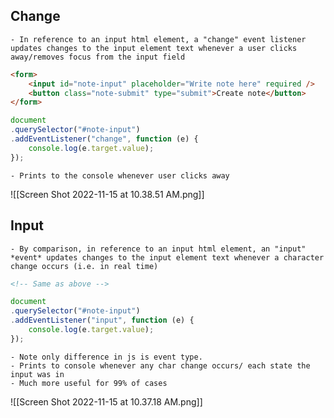 ## Change
	- In reference to an input html element, a "change" event listener updates changes to the input element text whenever a user clicks away/removes focus from the input field
```html
<form>
	<input id="note-input" placeholder="Write note here" required />
	<button class="note-submit" type="submit">Create note</button>
</form>
```

```js
document
.querySelector("#note-input")
.addEventListener("change", function (e) {
	console.log(e.target.value);
});
```
	- Prints to the console whenever user clicks away
![[Screen Shot 2022-11-15 at 10.38.51 AM.png]]

## Input
	- By comparison, in reference to an input html element, an "input" *event* updates changes to the input element text whenever a character change occurs (i.e. in real time)
```html
<!-- Same as above -->
```

```js
document
.querySelector("#note-input")
.addEventListener("input", function (e) {
	console.log(e.target.value);
});
```
	- Note only difference in js is event type. 
	- Prints to console whenever any char change occurs/ each state the input was in
	- Much more useful for 99% of cases
![[Screen Shot 2022-11-15 at 10.37.18 AM.png]]




